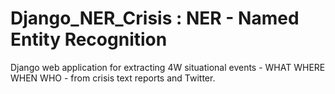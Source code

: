 # Django_NER_Crisis : NER - Named Entity Recognition

Django web application for extracting 4W situational events - WHAT WHERE WHEN WHO - from crisis text reports and Twitter.

